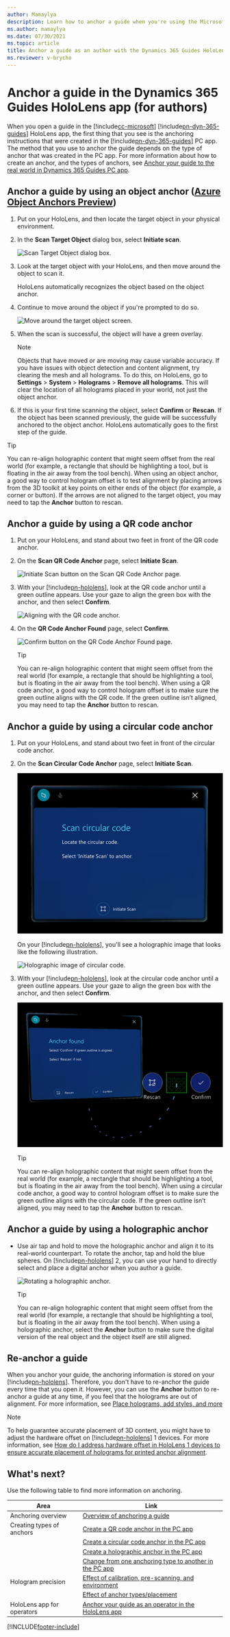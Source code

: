 ```yaml
---
author: Mamaylya
description: Learn how to anchor a guide when you're using the Microsoft Dynamics 365 Guides HoloLens app in Author mode.
ms.author: mamaylya
ms.date: 07/30/2021
ms.topic: article
title: Anchor a guide as an author with the Dynamics 365 Guides HoloLens app 
ms.reviewer: v-brycho
---
```


# Anchor a guide in the Dynamics 365 Guides HoloLens app (for authors)

When you open a guide in the [!include[cc-microsoft](../includes/cc-microsoft.md)] [!include[pn-dyn-365-guides](../includes/pn-dyn-365-guides.md)] HoloLens app, the first thing that you see is the anchoring instructions that were created in the [!include[pn-dyn-365-guides](../includes/pn-dyn-365-guides.md)] PC app. The method that you use to anchor the guide depends on the type of anchor that was created in the PC app. For more information about how to create an anchor, and the types of anchors, see [Anchor your guide to the real world in Dynamics 365 Guides PC app](anchor.md).

## Anchor a guide by using an object anchor ([Azure Object Anchors Preview](pc-app-anchor-azure-object.md))

1. Put on your HoloLens, and then locate the target object in your physical environment.

2. In the **Scan Target Object** dialog box, select **Initiate scan**.

     ![Scan Target Object dialog box.](media/AOA-scan-target-object.PNG "Scan Target Object dialog box")
 
3. Look at the target object with your HoloLens, and then move around the object to scan it. 

    HoloLens automatically recognizes the object based on the object anchor. 

4. Continue to move around the object if you're prompted to do so.

    ![Move around the target object screen.](media/AOA-move-around.PNG "Move around the target object screen") 
  
5. When the scan is successful, the object will have a green overlay.

    > [!NOTE]
    > Objects that have moved or are moving may cause variable accuracy. If you have issues with object detection and content alignment, try clearing the mesh and all holograms. To do this, on HoloLens, go to **Settings** > **System** > **Holograms** > **Remove all holograms**. This will clear the location of all holograms placed in your world, not just the object anchor.

6. If this is your first time scanning the object, select **Confirm** or **Rescan**. If the object has been scanned previously, the guide will be successfully anchored to the object anchor. HoloLens automatically goes to the first step of the guide. 

> [!TIP]
> You can re-align holographic content that might seem offset from the real world (for example, a rectangle that should be highlighting a tool, but is floating in the air away from the tool bench). When using an object anchor, a good way to control hologram offset is to test alignment by placing arrows from the 3D toolkit at key points on either ends of the object (for example, a corner or button). If the arrows are not aligned to the target object, you may need to tap the **Anchor** button to rescan. 
 
## Anchor a guide by using a QR code anchor

1. Put on your HoloLens, and stand about two feet in front of the QR code anchor.

2. On the **Scan QR Code Anchor** page, select **Initiate Scan**.

    ![Initiate Scan button on the Scan QR Code Anchor page.](media/qr-code-scan.PNG "Initiate Scan button on the Scan QR Code Anchor page")

3. With your [!include[pn-hololens](../includes/pn-hololens.md)], look at the QR code anchor until a green outline appears. Use your gaze to align the green box with the anchor, and then select **Confirm**.

    ![Aligning with the QR code anchor.](media/qr-code-green-outline.PNG "Aligning with the QR code anchor")

4. On the **QR Code Anchor Found** page, select **Confirm**.

    ![Confirm button on the QR Code Anchor Found page.](media/qr-code-confirm.PNG "Confirm button on the QR Code Anchor Found page")
    
    >[!TIP]
    >You can re-align holographic content that might seem offset from the real world (for example, a rectangle that should be highlighting a tool, but is floating in the air away from the tool bench). When using a QR code anchor, a good way to control hologram offset is to make sure the green outline aligns with the QR code. If the green outline isn’t aligned, you may need to tap the **Anchor** button to rescan. 

## Anchor a guide by using a circular code anchor

1. Put on your HoloLens, and stand about two feet in front of the circular code anchor.

2. On the **Scan Circular Code Anchor** page, select **Initiate Scan**.

    ![Initiate Scan button on the Scan Circular Code Anchor page.](media/circular-code-scan.jpg "Initiate Scan button on the Scan Circular Code Anchor page")

    On your [!include[pn-hololens](../includes/pn-hololens.md)], you'll see a holographic image that looks like the following illustration.

    ![Holographic image of circular code.](media/circular-code-hologram.PNG "Holographic image of circular code")

3. With your [!include[pn-hololens](../includes/pn-hololens.md)], look at the circular code anchor until a green outline appears. Use your gaze to align the green box with the anchor, and then select **Confirm**.

    ![Confirm button on the Anchor Found page.](media/circular-code-confirm.jpg "Confirm button on the Anchor Found page")
    
    >[!TIP]
    >You can re-align holographic content that might seem offset from the real world (for example, a rectangle that should be highlighting a tool, but is floating in the air away from the tool bench). When using a circular code anchor, a good way to control hologram offset is to make sure the green outline aligns with the circular code. If the green outline isn’t aligned, you may need to tap the **Anchor** button to rescan. 

## Anchor a guide by using a holographic anchor

- Use air tap and hold to move the holographic anchor and align it to its real-world counterpart. To rotate the anchor, tap and hold the blue spheres. On [!include[pn-hololens](../includes/pn-hololens.md)] 2, you can use your hand to directly select and place a digital anchor when you author a guide.

    ![Rotating a holographic anchor.](media/rotate-digital-anchor.PNG "Rotating a holographic anchor")

    >[!TIP]
    >You can re-align holographic content that might seem offset from the real world (for example, a rectangle that should be highlighting a tool, but is floating in the air away from the tool bench). When using a holographic anchor, select the **Anchor** button to make sure the digital version of the real object and the object itself are still aligned. 

## Re-anchor a guide

When you anchor your guide, the anchoring information is stored on your [!include[pn-hololens](../includes/pn-hololens.md)]. Therefore, you don't have to re-anchor the guide every time that you open it. However, you can use the **Anchor** button to re-anchor a guide at any time, if you feel that the holograms are out of alignment. For more information, see [Place holograms, add styles, and more](hololens-app-orientation.md)

> [!NOTE]
> To help guarantee accurate placement of 3D content, you might have to adjust the hardware offset on [!include[pn-hololens](../includes/pn-hololens.md)] 1 devices. For more information, see [How do I address hardware offset in HoloLens 1 devices to ensure accurate placement of holograms for printed anchor alignment](./known-issues.md).

## What's next?

Use the following table to find more information on anchoring.

|Area|Link|
|----------------------|------------------------------------------------------------------|
|Anchoring overview|[Overview of anchoring a guide](pc-app-anchor.md)|
|Creating types of anchors|[Create a QR code anchor in the PC app](pc-app-anchor-qr-code.md)|
||[Create a circular code anchor in the PC app](pc-app-anchor-circular-code.md)|
||[Create a holographic anchor in the PC app](pc-app-anchor-holographic.md)|
||[Change from one anchoring type to another in the PC app](pc-app-anchor-change-type.md)|
|Hologram precision|[Effect of calibration, pre-scanning, and environment](pc-app-anchor-improve-hologram-precision.md)|
||[Effect of anchor types/placement](pc-app-anchor-types-placement-precision.md)
|HoloLens app for operators|[Anchor your guide as an operator in the HoloLens app](operator-anchor.md)


[!INCLUDE[footer-include](../includes/footer-banner.md)]
